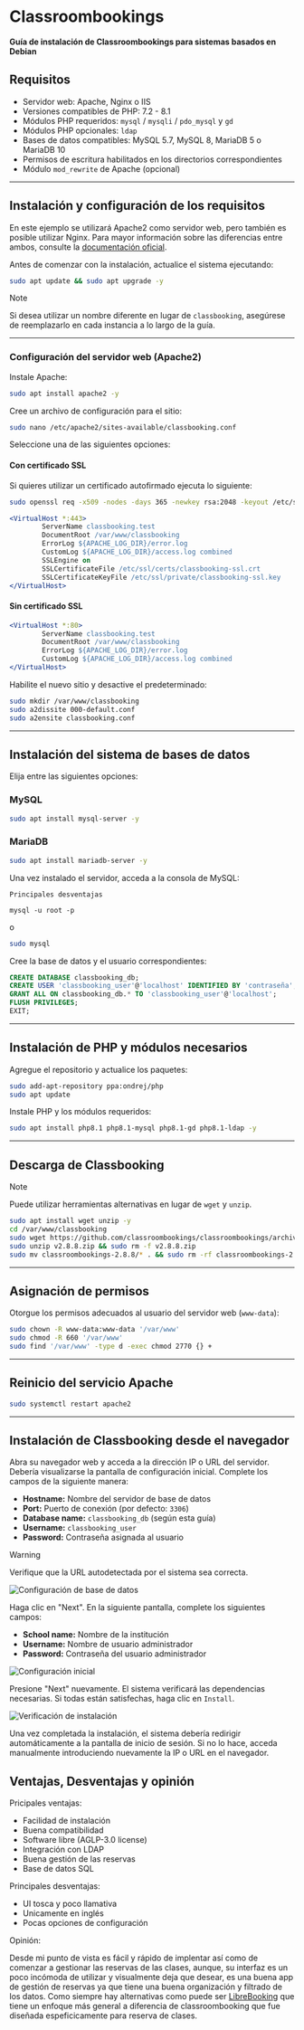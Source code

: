 # Classroombookings

**Guía de instalación de Classroombookings para sistemas basados en Debian**

## Requisitos

- Servidor web: Apache, Nginx o IIS
- Versiones compatibles de PHP: 7.2 - 8.1
- Módulos PHP requeridos: `mysql` / `mysqli` / `pdo_mysql` y `gd`
- Módulos PHP opcionales: `ldap`
- Bases de datos compatibles: MySQL 5.7, MySQL 8, MariaDB 5 o MariaDB 10
- Permisos de escritura habilitados en los directorios correspondientes
- Módulo `mod_rewrite` de Apache (opcional)

---

## Instalación y configuración de los requisitos

En este ejemplo se utilizará Apache2 como servidor web, pero también es posible utilizar Nginx. Para mayor información sobre las diferencias entre ambos, consulte la [documentación oficial](https://www.classroombookings.com/docs/self-hosted/requirements/).

Antes de comenzar con la instalación, actualice el sistema ejecutando:

```bash
sudo apt update && sudo apt upgrade -y
```

> [!NOTE]   
> Si desea utilizar un nombre diferente en lugar de `classbooking`, asegúrese de reemplazarlo en cada instancia a lo largo de la guía.

---

### Configuración del servidor web (Apache2)

Instale Apache:

```bash
sudo apt install apache2 -y
```

Cree un archivo de configuración para el sitio:

```bash
sudo nano /etc/apache2/sites-available/classbooking.conf
```

Seleccione una de las siguientes opciones:

#### Con certificado SSL

Si quieres utilizar un certificado autofirmado ejecuta lo siguiente:

```bash
sudo openssl req -x509 -nodes -days 365 -newkey rsa:2048 -keyout /etc/ssl/private/classbooking-ssl.key -out /etc/ssl/certs/classbooking-ssl.crt
```

```apache
<VirtualHost *:443>
        ServerName classbooking.test
        DocumentRoot /var/www/classbooking
        ErrorLog ${APACHE_LOG_DIR}/error.log
        CustomLog ${APACHE_LOG_DIR}/access.log combined
        SSLEngine on
        SSLCertificateFile /etc/ssl/certs/classbooking-ssl.crt
        SSLCertificateKeyFile /etc/ssl/private/classbooking-ssl.key
</VirtualHost>
```

#### Sin certificado SSL

```apache
<VirtualHost *:80>
        ServerName classbooking.test
        DocumentRoot /var/www/classbooking
        ErrorLog ${APACHE_LOG_DIR}/error.log
        CustomLog ${APACHE_LOG_DIR}/access.log combined
</VirtualHost>
```

Habilite el nuevo sitio y desactive el predeterminado:

```bash
sudo mkdir /var/www/classbooking
sudo a2dissite 000-default.conf
sudo a2ensite classbooking.conf
```

---

## Instalación del sistema de bases de datos

Elija entre las siguientes opciones:

### MySQL

```bash
sudo apt install mysql-server -y
```

### MariaDB

```bash
sudo apt install mariadb-server -y
```

Una vez instalado el servidor, acceda a la consola de MySQL:

```bashBuena
Principales desventajas

mysql -u root -p
```

o

```bash
sudo mysql
```

Cree la base de datos y el usuario correspondientes:

```sql
CREATE DATABASE classbooking_db;
CREATE USER 'classbooking_user'@'localhost' IDENTIFIED BY 'contraseña';
GRANT ALL ON classbooking_db.* TO 'classbooking_user'@'localhost';
FLUSH PRIVILEGES;
EXIT;
```

---

## Instalación de PHP y módulos necesarios

Agregue el repositorio y actualice los paquetes:

```bash
sudo add-apt-repository ppa:ondrej/php
sudo apt update
```

Instale PHP y los módulos requeridos:

```bash
sudo apt install php8.1 php8.1-mysql php8.1-gd php8.1-ldap -y
```

---

## Descarga de Classbooking

> [!NOTE]  
> Puede utilizar herramientas alternativas en lugar de `wget` y `unzip`.

```bash
sudo apt install wget unzip -y
cd /var/www/classbooking
sudo wget https://github.com/classroombookings/classroombookings/archive/refs/tags/v2.8.8.zip
sudo unzip v2.8.8.zip && sudo rm -f v2.8.8.zip
sudo mv classroombookings-2.8.8/* . && sudo rm -rf classroombookings-2.8.8
```

---

## Asignación de permisos

Otorgue los permisos adecuados al usuario del servidor web (`www-data`):

```bash
sudo chown -R www-data:www-data '/var/www'
sudo chmod -R 660 '/var/www'
sudo find '/var/www' -type d -exec chmod 2770 {} +
```

---

## Reinicio del servicio Apache

```bash
sudo systemctl restart apache2
```

---

## Instalación de Classbooking desde el navegador

Abra su navegador web y acceda a la dirección IP o URL del servidor. Debería visualizarse la pantalla de configuración inicial. Complete los campos de la siguiente manera:

- **Hostname:** Nombre del servidor de base de datos
- **Port:** Puerto de conexión (por defecto: `3306`)
- **Database name:** `classbooking_db` (según esta guía)
- **Username:** `classbooking_user`
- **Password:** Contraseña asignada al usuario

> [!WARNING]
> Verifique que la URL autodetectada por el sistema sea correcta.

![Configuración de base de datos](img/db_conf.png)

Haga clic en "Next". En la siguiente pantalla, complete los siguientes campos:

- **School name:** Nombre de la institución
- **Username:** Nombre de usuario administrador
- **Password:** Contraseña del usuario administrador

![Configuración inicial](img/School_name.png)

Presione "Next" nuevamente. El sistema verificará las dependencias necesarias. Si todas están satisfechas, haga clic en `Install`.

![Verificación de instalación](img/installation_status.png)

Una vez completada la instalación, el sistema debería redirigir automáticamente a la pantalla de inicio de sesión. Si no lo hace, acceda manualmente introduciendo nuevamente la IP o URL en el navegador.

## Ventajas, Desventajas y opinión

Pricipales ventajas:

- Facilidad de instalación
- Buena compatibilidad
- Software libre (AGLP-3.0 license)
- Integración con LDAP
- Buena gestión de las reservas
- Base de datos SQL

Principales desventajas:

- UI tosca y poco llamativa
- Unicamente en inglés
- Pocas opciones de configuración

Opinión:

Desde mi punto de vista es fácil y rápido de implentar así como de comenzar a gestionar las reservas de las clases, aunque, su interfaz es un poco incómoda de utilizar y visualmente deja que desear, es una buena app de gestión de reservas ya que tiene una buena organización y filtrado de los datos. Como siempre hay alternativas como puede ser [LibreBooking](https://github.com/LibreBooking/app) que tiene un enfoque más general a diferencia de classroombooking que fue diseñada espeficicamente para reserva de clases.
